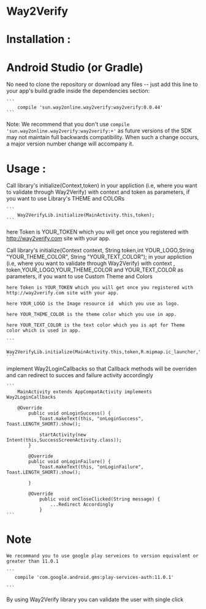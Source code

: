 # Way2Verify


# Installation :

# Android Studio (or Gradle)

No need to clone the repository or download any files -- just add this line to your app's build.gradle inside the dependencies section:

    ```
        compile 'sun.way2online.way2verify:way2verify:0.0.44'
    ```
Note: We recommend that you don't use
    ```
        compile 'sun.way2online.way2verify:way2verify:+'
    ```
  as future versions of the SDK may not maintain full backwards compatibility. When such a change occurs, a major version number change will accompany it.

# Usage :


Call library's initialize(Context,token) in your appliction (i.e, where you want to validate through Way2Verify)
with context and token  as parameters, if you want to use Library's THEME and COLORs



    ```
        Way2VerifyLib.initialize(MainActivity.this,token);
    ```
here Token is YOUR_TOKEN which you will get once you registered with http://way2verify.com site with your app.


Call library's initialize(Context context, String token,int YOUR_LOGO,String "YOUR_THEME_COLOR", String "YOUR_TEXT_COLOR"); in your appliction (i.e, where you want to validate through Way2Verify)
with context , token,YOUR_LOGO,YOUR_THEME_COLOR and YOUR_TEXT_COLOR   as parameters, if you want to use Custom Theme and Colors

```
here Token is YOUR_TOKEN which you will get once you registered with http://way2verify.com site with your app.

here YOUR_LOGO is the Image resource id  which you use as logo.

here YOUR_THEME_COLOR is the theme color which you use in app.

here YOUR_TEXT_COLOR is the text color which you is apt for Theme color which is used in app.

```

    ```
        Way2VerifyLib.initialize(MainActivity.this,token,R.mipmap.ic_launcher,"YOUR_THEME_COLOR","YOUR_TEXT_COLOR");
    ```

implement  Way2LoginCallbacks so that Callback methods will be overriden and can redirect to succes and failure activity accordingly

    ```
        MainActivity extends AppCompatActivity implements Way2LoginCallbacks

        @Override
            public void onLoginSuccess() {
                Toast.makeText(this, "onLoginSuccess", Toast.LENGTH_SHORT).show();

                startActivity(new Intent(this,SuccessScreenActivity.class));
            }

            @Override
            public void onLoginFailure() {
                Toast.makeText(this, "onLoginFailure", Toast.LENGTH_SHORT).show();

            }

            @Override
                public void onCloseClicked(String message) {
                    ...Redirect Accordingly
                }
    ```

# Note

    We recommand you to use google play serveices to version equivalent or greater than 11.0.1

    ```
       compile 'com.google.android.gms:play-services-auth:11.0.1'

    ```

By using Way2Verify library you can validate the user with single click
